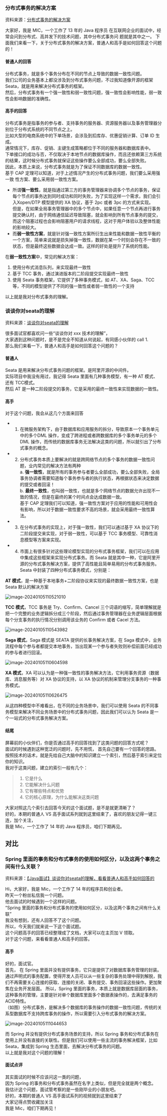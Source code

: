 ### 分布式事务的解决方案

资料来源：[分布式事务的解决方案](https://www.toutiao.com/video/7044112151887217159/)

大家好，我是 MIC，一个工作了 13 年的 Java 程序员
在互联网企业的面试中，经常会问到分布式、高并发下的技术问题，其中分布式事务问
题就是其中之一。
下面我们来看一下，关于分布式事务的解决方案，普通人和高手是如何回答这个问题的！

#### 普通人的回答

分布式事务，就是多个事务分布在不同的节点上导致的数据一致性问题。<br/>
我们公司的业务基本上都没涉及到分布式事务问题，不过我知道像开源的框架 Seata，就是用来解决分布式事务的框架。<br/>
然后，分布式事务有一个强一致性和弱一致性问题，强一致性会影响性能，弱一致性会影响数据的准确性。<br/>

#### 高手的回答

分布式事务是指事务的参与者、支持事务的服务器、资源服务器以及事务管理器分别位于分布式系统的不同节点之上。<br/>
比如大型的电商系统中的下单场景，会涉及到扣库存、优惠促销计算、订单 ID 生成。<br/>
通常情况下，库存、促销、主键生成策略都位于不同的服务器和数据库表中。<br/>
下单接口的成功与否，不仅取决于本地节点的数据库操作，而且还依赖第三方系统的结果，这时候分布式事务就保证这些操作要么全部成功，要么全部失败。<br/>
因此，本质上来说，分布式事务就是为了保证不同数据库的数据一致性。<br/>
基于 CAP 定理可以知道，对于上述情况产生的分布式事务问题，我们要么采用强一致
性方案、要么采用弱一致性方案。<br/>
- 所谓**强一致性**，就是指通过第三方的事务管理器来协调多个节点的事务，保证每个节点的事务达到同时成功和同时失败，为了实现这样一个需求，我们会引入Xopen/DTP 模型提供的 XA 协议，基于 2pc 或者 3pc 的方式来实现。<br/>
但是，在如果全局事务管理器中的多个节点中，如果任意一个节点再进行事务提交确认时，由于网络通信延迟导致阻塞，就会影响到所有节点事务的提交，而这个阻塞过程也会影响阻塞用户的请求线程，这对于用户体验以及整体性能的影响较大。<br/>
- 而**弱一致性方案**，就是针对强一致性方案所衍生出来性能和数据一致性平衡的一个方案，简单来说就是损失掉强一致性，数据在某一个时刻会存在不一致的状态，但是最终这些数据会达成一致。这样的好处是提升了系统的性能。<br/>

在**弱一致性方案**中，常见的解决方案：<br/>
1. 使用分布式消息队列，来实现最终一致性<br/>
2. 基于 TCC 事务，通过演进版本的二阶段提交实现最终一致性<br/>
3. 使用 Seata 事务框架，它提供了多种事务模式，如 AT、XA、Saga、TCC 等，不同的模型提供了不同的强一致性或者弱一致性的一个支持

以上就是我对分布式事务的理解。  <br/>


### 谈谈你对seata的理解

资料来源：[谈谈你对seata的理解](https://www.toutiao.com/video/7071566821220057614/)

很多面试官都喜欢问一些“谈谈你对 xxx 技术的理解”，<br/>
大家遇到这种问题时，是不是完全不知道从何说起，有同感小伙伴的 call 1.<br/>
那么我们来看一下，普通人和高手是如何回答这个问题的？<br/>

#### 普通人

Seata 是用来解决分布式事务问题的框架。是阿里开源的中间件。<br/>
实际项目中我没有用过，我记得 Seata 里面有几种事务模型，有一种 AT 模式、还有 TCC模式。<br/>
然后 AT 是一种二阶段提交的事务，它是采用的最终一致性来实现数据的一致性。<br/>

#### 高手

对于这个问题，我会从这几个方面来回答

- 1. 在微服务架构下，由于数据库和应用服务的拆分，导致原本一个事务单元中的多个DML 操作，变成了跨进程或者跨数据库的多个事务单元的多个 DML 操作，而传统的数据库事务无法解决这类的问题，所以就引出了分布式事务的概念。<br/>
- 2. 分布式事务本质上要解决的就是跨网络节点的多个事务的数据一致性问题，业内常见的解决方法有两种<br/>
a. **强一致性**，就是所有的事务参与者要么全部成功，要么全部失败，全局事务协调者需要知道每个事务参与者的执行状态，再根据状态来决定数据的提交或者回滚！<br/>
b. **最终一致性**，也叫弱一致性，也就是多个网络节点的数据允许出现不一致的情况，但是在最终的某个时间点会达成数据一致。<br/>
基于 CAP 定理我们可以知道，强一致性方案对于应用的性能和可用性会有影响，所以对于数据一致性要求不高的场景，就会采用最终一致性算法。<br/>
- 3. 在分布式事务的实现上，对于强一致性，我们可以通过基于 XA 协议下的二阶段提交来实现，对于弱一致性，可以基于 TCC 事务模型、可靠性消息模型等方案来实现。
- 4. 市面上有很多针对这些理论模型实现的分布式事务框架，我们可以在应用中集成这些框架来实现分布式事务。而 Seata 就是其中一种，它是阿里开源的分布式事务解决方案，提供了高性能且简单易用的分布式事务服务。
Seata 中封装了四种分布式事务模式，分别是：

**AT 模式**，是一种基于本地事务+二阶段协议来实现的最终数据一致性方案，也是Seata 默认的解决方案  

![image-20240105110521010](img/image-20240105110521010.png)

**TCC 模式**，TCC 事务是 Try、Confirm、Cancel 三个词语的缩写，简单理解就是把一个完整的业务逻辑拆分成三个阶段，然后通过事务管理器在业务逻辑层面根据每个分支事务的执行情况分别调用该业务的 Confirm 或者 Cacel 方法。  

![image-20240105110543982](img/image-20240105110543982.png)

**Saga 模式**，Saga 模式是 SEATA 提供的长事务解决方案，在 Saga 模式中，业务流程中每个参与者都提交本地事务，当出现某一个参与者失败则补偿前面已经成功的参与者进行回滚。  

![image-20240105110604598](img/image-20240105110604598.png)

**XA 模式**，XA 可以认为是一种强一致性的事务解决方法，它利用事务资源（数据库、消息服务等）对 XA 协议的支持，以 XA 协议的机制来管理分支事务的一种事务模式。  

![image-20240105110626475](img/image-20240105110626475.png)

从这四种模型中不难看出，在不同的业务场景中，我们可以使用 Seata 的不同事务模型来解决不同业务场景中的分布式事务问题，因此我们可以认为 Seata 是一个一站式的分布式事务解决方案。

#### 结尾

屏幕前的小伙伴们，你是否通过高手的回答找到了这类问题的回答方式呢？<br/>
面试的时候遇到这种宽泛的问题时，先不用慌， 首先自己要有一个回答的思路。<br/>
按照技术的话术，就是先给自己大脑中的知识建立一个索引，然后基于索引来定位你的知识。<br/>
我对于这类问题，建立的索引一般有几个：<br/>

>1. 它是什么
>2. 它能解决什么问题
>3. 它有哪些特点和优势
>4. 它的核心原理，为什么能解决这类问题

大家对照这几个索引去回答今天的这个面试题，是不是就更清晰了？<br/>
好的，本期的普通人 VS 高手面试系列就到这里结束了，喜欢的朋友记得一键三连，加个关注，<br/>
我是 Mic，一个工作了 14 年的 Java 程序员，咱们下期再见。  <br/>

##  对比

### Spring 里面的事务和分布式事务的使用如何区分，以及这两个事务之间有什么关联？  

资料来源：[【Java面试】谈谈你对seata的理解，看看普通人和高手如何回答的](https://www.toutiao.com/video/7104141922838675982/?channel=&source=video)

Hi，大家好，我是 Mic，一个工作了 14 年的程序员和创业者。  <br/>
昨天一个粉丝私信我一个问题。  <br/>
他去面试的时候遇到一个这样的问题。  <br/>
“Spring 里面的事务和分布式事务的使用如何区分，以及这两个事务之间有什么关联”  <br/>
我没有想到，还有人回答不了这个问题。  <br/>
所以，今天我们就来说一下这个面试题。  <br/>
这个问题高手的回答已经整理成了文档，大家可以在主页加 V 领取。  <br/>
对于这个问题，来看看普通人和高手的回答。  <br/>

#### 高手

好的，面试官。  <br/>
首先， 在 Spring 里面并没有提供事务，它只是提供了对数据库事务管理的封装。通过声明式的事务配置，使得开发人员可以从一些复杂的事务处理中得到解脱，我们不再需要关心连接的获取、连接的关闭、事务提交、事务回滚这些操作。更加聚焦在业务开发层面。
所以，Spring 里面的事务，本质上就是数据库层面的事务，  这种事务的管理，主要是针对单个数据库里面多个数据表操作的，去满足事务的 ACID特性。  <br/>
（如图）分布式事务，是解决多个数据库的事务操作的数据一致性问题，传统的关系型数据库不支持跨库事务的操作，所以需要引入分布式事务的解决方案。    <br/>

![image-20240105111044653](img/image-20240105111044653.png)

而 Spring 并没有提供分布式事务场景的支持，所以 Spring 事务和分布式事务在使用上并没有直接的关联性。但是我们可以使用一些主流的事务解决框架，比如 Seata，集成到 Spring 生态里面，去解决分布式事务的问题。 <br/>
以上就是我对这个问题的理解！

#### 面试点评

其实面试的时候不应该问这一类的问题，  <br/>
因为 Spring 的事务和分布式事务虽然在名字上类似，但是完全就是两个概念。  <br/>
我估计这个问题，面试管考察的是一些刚毕业的小朋友吧。  <br/>
好的，本期的普通人 VS 高手面试系列的视频就到这里结束了  <br/>
大家记得点赞收藏加关注  <br/>
我是 Mic，咱们下期再见！    <br/>



